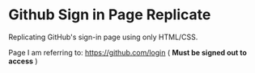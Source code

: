 # Github Sign in Page Replicate

Replicating GitHub's sign-in page using only HTML/CSS.

Page I am referring to: https://github.com/login ( **Must be signed out to access** )
